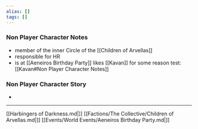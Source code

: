 ```yaml
---
alias: []
tags: []
---
```



### Non Player Character Notes
 - member of the inner Circle of the [[Children of Arvellas]]
 - responsible for HR
 - is at [[Aeneiros Birthday Party]]
 likes [[Kavan]] for some reason
 test: [[Kavan#Non Player Character Notes]]

### Non Player Character Story
 - 

---

[[Harbingers of Darkness.md|]]
[[Factions/The Collective/Children of Arvellas.md|]]
[[Events/World Events/Aeneiros Birthday Party.md|]]
